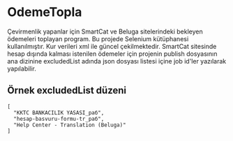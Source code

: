 # OdemeTopla

  Çevirmenlik yapanlar için SmartCat ve Beluga sitelerindeki bekleyen ödemeleri toplayan program.
  Bu projede Selenium kütüphanesi kullanılmıştır. Kur verileri xml ile güncel çekilmektedir.
  SmartCat sitesinde hesap dışında kalması istenilen ödemeler için projenin publish dosyasının ana dizinine excludedList adında json dosyası listesi içine job id'ler yazılarak yapılabilir.
  
  ## Örnek excludedList düzeni
  
```
[
  "KKTC BANKACILIK YASASI_раб",
  "hesap-basvuru-formu-tr_раб",
  "Help Center - Translation (Beluga)"
]
```
